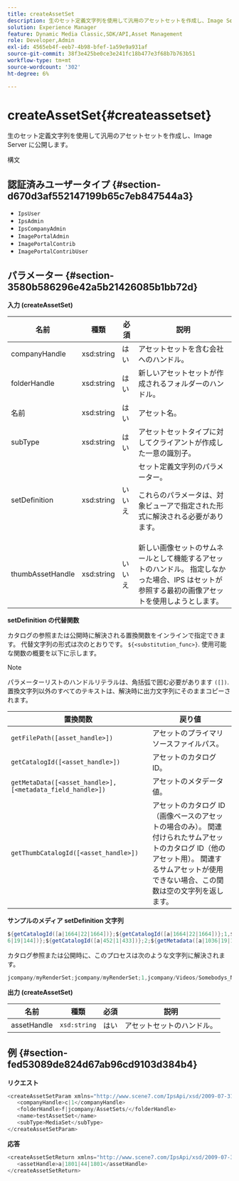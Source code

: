 ```yaml
---
title: createAssetSet
description: 生のセット定義文字列を使用して汎用のアセットセットを作成し、Image Server に公開します。
solution: Experience Manager
feature: Dynamic Media Classic,SDK/API,Asset Management
role: Developer,Admin
exl-id: 4565eb4f-eeb7-4b98-bfef-1a59e9a931af
source-git-commit: 38f3e425be0ce3e241fc18b477e3f68b7b763b51
workflow-type: tm+mt
source-wordcount: '302'
ht-degree: 6%

---
```


# createAssetSet{#createassetset}

生のセット定義文字列を使用して汎用のアセットセットを作成し、Image Server に公開します。

構文

## 認証済みユーザータイプ {#section-d670d3af552147199b65c7eb847544a3}

* `IpsUser`
* `IpsAdmin`
* `IpsCompanyAdmin`
* `ImagePortalAdmin`
* `ImagePortalContrib`
* `ImagePortalContribUser`

## パラメーター {#section-3580b586296e42a5b21426085b1bb72d}

**入力 (createAssetSet)**

<table id="table_2C70C33A127242FC828FCD8EC852E1EC"> 
 <thead> 
  <tr> 
   <th colname="col1" class="entry"> 名前 </th> 
   <th colname="col2" class="entry"> 種類 </th> 
   <th colname="col3" class="entry"> 必須 </th> 
   <th colname="col4" class="entry"> 説明 </th> 
  </tr> 
 </thead>
 <tbody> 
  <tr> 
   <td colname="col1"> <span class="codeph"> <span class="varname"> companyHandle </span> </span> </td> 
   <td colname="col2"> <span class="codeph"> xsd:string </span> </td> 
   <td colname="col3"> はい </td> 
   <td colname="col4"> アセットセットを含む会社へのハンドル。 </td> 
  </tr> 
  <tr> 
   <td colname="col1"> <span class="codeph"> <span class="varname"> folderHandle </span> </span> </td> 
   <td colname="col2"> <span class="codeph"> xsd:string </span> </td> 
   <td colname="col3"> はい </td> 
   <td colname="col4"> 新しいアセットセットが作成されるフォルダーのハンドル。 </td> 
  </tr> 
  <tr> 
   <td colname="col1"> <span class="codeph"> <span class="varname"> 名前 </span> </span> </td> 
   <td colname="col2"> <span class="codeph"> xsd:string </span> </td> 
   <td colname="col3"> はい </td> 
   <td colname="col4"> アセット名。 </td> 
  </tr> 
  <tr> 
   <td colname="col1"> <span class="codeph"> <span class="varname"> subType </span> </span> </td> 
   <td colname="col2"> <span class="codeph"> xsd:string </span> </td> 
   <td colname="col3"> はい </td> 
   <td colname="col4"> アセットセットタイプに対してクライアントが作成した一意の識別子。 </td> 
  </tr> 
  <tr> 
   <td colname="col1"> <span class="codeph"> <span class="varname"> setDefinition </span> </span> </td> 
   <td colname="col2"> <span class="codeph"> xsd:string </span> </td> 
   <td colname="col3"> いいえ </td> 
   <td colname="col4"> セット定義文字列のパラメーター。 <p>これらのパラメータは、対象ビューアで指定された形式に解決される必要があります。 </p> </td> 
  </tr> 
  <tr> 
   <td colname="col1"> <span class="codeph"> <span class="varname"> thumbAssetHandle </span> </span> </td> 
   <td colname="col2"> <span class="codeph"> xsd:string </span> </td> 
   <td colname="col3"> いいえ </td> 
   <td colname="col4"> 新しい画像セットのサムネールとして機能するアセットのハンドル。 指定しなかった場合、IPS はセットが参照する最初の画像アセットを使用しようとします。 </td> 
  </tr> 
 </tbody> 
</table>

**setDefinition の代替関数**

カタログの参照または公開時に解決される置換関数をインラインで指定できます。 代替文字列の形式は次のとおりです。 `${<substitution_func>}`. 使用可能な関数の概要を以下に示します。

>[!NOTE]
>
>パラメーターリストのハンドルリテラルは、角括弧で囲む必要があります `([])`. 置換文字列以外のすべてのテキストは、解決時に出力文字列にそのままコピーされます。

| **置換関数** | **戻り値** |
|---|---|
| `getFilePath([asset_handle>])` | アセットのプライマリソースファイルパス。 |
| `getCatalogId([<asset_handle>])` | アセットのカタログ ID。 |
| `getMetaData([<asset_handle>], [<metadata_field_handle>])` | アセットのメタデータ値。 |
| `getThumbCatalogId([<asset_handle>])` | アセットのカタログ ID（画像ベースのアセットの場合のみ）。 関連付けられたサムアセットのカタログ ID（他のアセット用）。 関連するサムアセットが使用できない場合、この関数は空の文字列を返します。 |

**サンプルのメディア setDefinition 文字列**

```java
${getCatalogId([a|1664|22|1664])};${getCatalogId([a|1664|22|1664])};1,${getFilePath([a|103 
6|19|144])};${getCatalogId([a|452|1|433])};2;${getMetadata([a|1036|19|144], [m|1|ASSET|SharedDateField])} 
```

カタログ参照または公開時に、このプロセスは次のような文字列に解決されます。

```java
jcompany/myRenderSet;jcompany/myRenderSet;1,jcompany/Videos/Somebodys_N08275_flv.flv;jcomp any/myimg-1;2;20090703 10:05:53
```

**出力 (createAssetSet)**

| 名前 | 種類 | 必須 | 説明 |
|---|---|---|---|
| assetHandle | `xsd:string` | はい | アセットセットのハンドル。 |

## 例 {#section-fed53089de824d67ab96cd9103d384b4}

**リクエスト**

```java
<createAssetSetParam xmlns="http://www.scene7.com/IpsApi/xsd/2009-07-31"> 
   <companyHandle>c|1</companyHandle> 
   <folderHandle>f|jcompany/AssetSets/</folderHandle> 
   <name>testAssetSet</name> 
   <subType>MediaSet</subType> 
</createAssetSetParam>
```

**応答**

```java
<createAssetSetReturn xmlns="http://www.scene7.com/IpsApi/xsd/2009-07-31"> 
   <assetHandle>a|1801|44|1801</assetHandle> 
</createAssetSetReturn>
```
